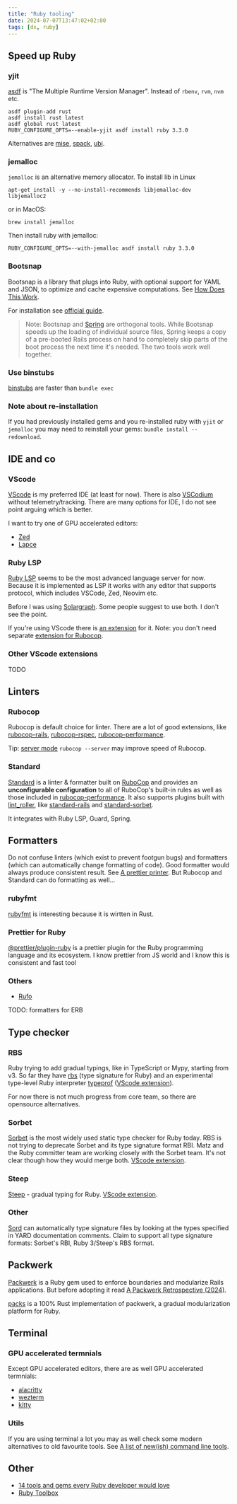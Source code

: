 ```yaml
---
title: "Ruby tooling"
date: 2024-07-07T13:47:02+02:00
tags: [dx, ruby]
---
```


## Speed up Ruby

### yjit

[asdf](https://asdf-vm.com/) is "The Multiple Runtime Version Manager". Instead of `rbenv`, `rvm`, `nvm` etc.

```
asdf plugin-add rust
asdf install rust latest
asdf global rust latest
RUBY_CONFIGURE_OPTS=--enable-yjit asdf install ruby 3.3.0
```

Alternatives are [mise](https://mise.jdx.dev), [spack](https://spack.readthedocs.io/en/latest/index.html), [ubi](https://github.com/houseabsolute/ubi).

### jemalloc

`jemalloc` is an alternative memory allocator. To install lib in Linux

```
apt-get install -y --no-install-recommends libjemalloc-dev libjemalloc2
```

or in MacOS:

```
brew install jemalloc
```

Then install ruby with jemalloc:

```
RUBY_CONFIGURE_OPTS=--with-jemalloc asdf install ruby 3.3.0
```

### Bootsnap

Bootsnap is a library that plugs into Ruby, with optional support for YAML and JSON, to optimize and cache expensive computations. See [How Does This Work](https://github.com/Shopify/bootsnap#how-does-this-work).

For installation see [official guide](https://github.com/Shopify/bootsnap#usage).

> Note: Bootsnap and [Spring](https://github.com/rails/spring) are orthogonal tools. While Bootsnap speeds up the loading of individual source files, Spring keeps a copy of a pre-booted Rails process on hand to completely skip parts of the boot process the next time it's needed. The two tools work well together.

### Use binstubs

[binstubs](https://bundler.io/v1.14/man/bundle-binstubs.1.html) are faster than `bundle exec`

### Note about re-installation

If you had previously installed gems and you re-installed ruby with `yjit` or `jemalloc` you may need to reinstall your gems: `bundle install --redownload`.

## IDE and co

### VScode

[VScode](https://code.visualstudio.com/) is my preferred IDE (at least for now). There is also [VSCodium](https://vscodium.com/) without telemetry/tracking. There are many options for IDE, I do not see point arguing which is better.

I want to try one of GPU accelerated editors:

- [Zed](https://zed.dev/)
- [Lapce](https://lapce.dev/)

### Ruby LSP

[Ruby LSP](https://github.com/Shopify/ruby-lsp) seems to be the most advanced language server for now. Because it is implemented as LSP it works with any editor that supports protocol, which includes VSCode, Zed, Neovim etc.

Before I was using [Solargraph](https://solargraph.org/). Some people suggest to use both. I don't see the point.

If you're using VScode there is [an extension](https://marketplace.visualstudio.com/items?itemName=Shopify.ruby-lsp) for it. Note: you don't need separate [extension for Rubocop](https://marketplace.visualstudio.com/items?itemName=rubocop.vscode-rubocop).

### Other VScode extensions

TODO

<!--
https://marketplace.visualstudio.com/items?itemName=KoichiSasada.vscode-rdbg
hjleochen.rails-nav
https://marketplace.visualstudio.com/items?itemName=aliariff.vscode-erb-beautify
https://marketplace.visualstudio.com/items?itemName=elia.erb-formatter
-->

## Linters

### Rubocop

Rubocop is default choice for linter. There are a lot of good extensions, like [rubocop-rails](https://github.com/rubocop/rubocop-rails), [rubocop-rspec](https://github.com/rubocop/rubocop-rspec), [rubocop-performance](https://github.com/rubocop/rubocop-performance).

Tip: [server mode](https://docs.rubocop.org/rubocop/usage/server.html) `rubocop --server` may improve speed of Rubocop.

### Standard

[Standard](https://github.com/standardrb/standard) is a linter & formatter built on [RuboCop](https://github.com/rubocop/rubocop) and provides an **unconfigurable configuration** to all of RuboCop's built-in rules as well as those included in [rubocop-performance](https://github.com/rubocop/rubocop-performance). It also supports plugins built with [lint_roller](https://github.com/standardrb/lint_roller), like [standard-rails](https://github.com/standardrb/standard-rails) and [standard-sorbet](https://github.com/standardrb/standard-sorbet).

It integrates with Ruby LSP, Guard, Spring.

## Formatters

Do not confuse linters (which exist to prevent footgun bugs) and formatters (which can automatically change formatting of code). Good formatter would always produce consistent result. See [A prettier printer](https://homepages.inf.ed.ac.uk/wadler/papers/prettier/prettier.pdf). But Rubocop and Standard can do formatting as well...

### rubyfmt

[rubyfmt](https://github.com/fables-tales/rubyfmt) is interesting because it is wirtten in Rust.

### Prettier for Ruby

[@prettier/plugin-ruby](https://github.com/prettier/plugin-ruby) is a prettier plugin for the Ruby programming language and its ecosystem. I know prettier from JS world and I know this is consistent and fast tool

### Others

- [Rufo](https://github.com/ruby-formatter/rufo)

TODO: formatters for ERB

## Type checker

### RBS

Ruby trying to add gradual typings, like in TypeScript or Mypy, starting from v3. So far they have [rbs](https://github.com/ruby/rbs) (type signature for Ruby) and an experimental type-level Ruby interpreter [typeprof](https://github.com/ruby/typeprof/) ([VScode extension](https://github.com/ruby/vscode-typeprof)).

For now there is not much progress from core team, so there are opensource alternatives.

### Sorbet

[Sorbet](https://sorbet.org/) is the most widely used static type checker for Ruby today. RBS is not trying to deprecate Sorbet and its type signature format RBI. Matz and the Ruby committer team are working closely with the Sorbet team. It's not clear though how they would merge both. [VScode extension](https://sorbet.org/docs/vscode).

### Steep

[Steep](https://github.com/soutaro/steep) - gradual typing for Ruby. [VScode extension](https://github.com/soutaro/steep-vscode).

### Other

[Sord](https://github.com/AaronC81/sord) can automatically type signature files by looking at the types specified in YARD documentation comments. Claim to support all type signature formats: Sorbet's RBI, Ruby 3/Steep's RBS format.

## Packwerk

[Packwerk](https://github.com/Shopify/packwerk) is a Ruby gem used to enforce boundaries and modularize Rails applications. But before adopting it read [A Packwerk Retrospective (2024)](https://shopify.engineering/a-packwerk-retrospective).

[packs](https://github.com/alexevanczuk/packs) is a 100% Rust implementation of packwerk, a gradual modularization platform for Ruby.

## Terminal

### GPU accelerated termnials

Except GPU accelerated editors, there are as well GPU accelerated termnials:

- [alacritty](https://github.com/alacritty/alacritty)
- [wezterm](https://github.com/wez/wezterm)
- [kitty](https://sw.kovidgoyal.net/kitty/)

### Utils

If you are using terminal a lot you may as well check some modern alternatives to old favourite tools. See [A list of new(ish) command line tools](https://jvns.ca/blog/2022/04/12/a-list-of-new-ish--command-line-tools/).

## Other

- [14 tools and gems every Ruby developer would love](https://blog.testdouble.com/posts/2024-03-26-ruby-toolbox/)
- [Ruby Toolbox](https://www.ruby-toolbox.com/)
